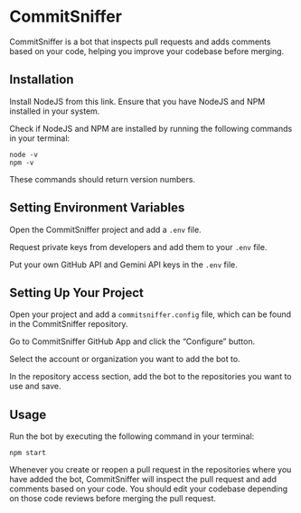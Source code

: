# CommitSniffer

CommitSniffer is a bot that inspects pull requests and adds comments based on your code, helping you improve your codebase before merging.

## Installation

Install NodeJS from this link. Ensure that you have NodeJS and NPM installed in your system.

Check if NodeJS and NPM are installed by running the following commands in your terminal:

```
node -v
npm -v
```

These commands should return version numbers.

## Setting Environment Variables

Open the CommitSniffer project and add a `.env` file.

Request private keys from developers and add them to your `.env` file.

Put your own GitHub API and Gemini API keys in the `.env` file.

## Setting Up Your Project

Open your project and add a `commitsniffer.config` file, which can be found in the CommitSniffer repository.

Go to CommitSniffer GitHub App and click the “Configure” button.

Select the account or organization you want to add the bot to.

In the repository access section, add the bot to the repositories you want to use and save.

## Usage

Run the bot by executing the following command in your terminal:

```
npm start
```

Whenever you create or reopen a pull request in the repositories where you have added the bot, CommitSniffer will inspect the pull request and add comments based on your code. You should edit your codebase depending on those code reviews before merging the pull request.
